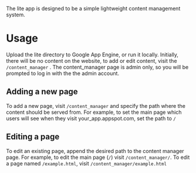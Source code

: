 The lite app is designed to be a simple lightweight content management system.

# Usage #

Upload the lite directory to Google App Engine, or run it locally. Initially, there will be no content on the website, to add or edit content, visit the `/content_manager` . The content\_manager page is admin only, so you will be prompted to log in with the the admin account.

## Adding a new page ##

To add a new page, visit `/content_manager` and specify the path where the content should be served from. For example, to set the main page which users will see when they visit your\_app.appspot.com, set the path to `/`

## Editing a page ##

To edit an existing page, append the desired path to the content manager page. For example, to edit the main page (`/`) visit `/content_manager/`. To edit a page named `/example.html`, visit `/content_manager/example.html`